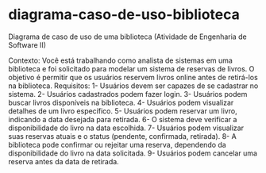 # diagrama-caso-de-uso-biblioteca
Diagrama de caso de uso de uma biblioteca (Atividade de Engenharia de Software II)

Contexto:
Você está trabalhando como analista de sistemas em uma biblioteca e foi solicitado para modelar um sistema de reservas de livros. O objetivo é permitir que os usuários reservem livros online antes de retirá-los na biblioteca.
Requisitos:
1- Usuários devem ser capazes de se cadastrar no sistema.
2- Usuários cadastrados podem fazer login.
3- Usuários podem buscar livros disponíveis na biblioteca.
4- Usuários podem visualizar detalhes de um livro específico.
5- Usuários podem reservar um livro, indicando a data desejada para retirada.
6- O sistema deve verificar a disponibilidade do livro na data escolhida.
7- Usuários podem visualizar suas reservas atuais e o status (pendente, confirmada, retirada).
8- A biblioteca pode confirmar ou rejeitar uma reserva, dependendo da disponibilidade do livro na data solicitada.
9- Usuários podem cancelar uma reserva antes da data de retirada.

